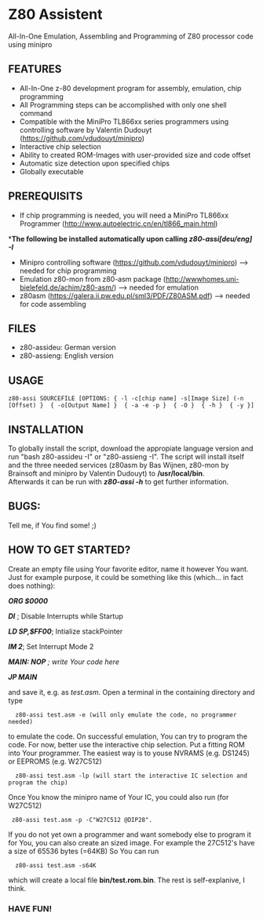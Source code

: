 # Z80 Assistent
All-In-One Emulation, Assembling and Programming of Z80 processor code using minipro

## FEATURES
* All-In-One z-80 development program for assembly, emulation, chip programming
* All Programming steps can be accomplished with only one shell command
* Compatible with the MiniPro TL866xx series programmers using controlling software by Valentin Dudouyt (https://github.com/vdudouyt/minipro)
* Interactive chip selection
* Ability to created ROM-Images with user-provided size and code offset
* Automatic size detection upon specified chips
* Globally executable

## PREREQUISITS
* If chip programming is needed, you will need a MiniPro TL866xx Programmer (http://www.autoelectric.cn/en/tl866_main.html)

***The following be installed automatically upon calling *z80-assi[deu/eng] -I***
* Minipro controlling software (https://github.com/vdudouyt/minipro) --> needed for chip programming
* Emulation z80-mon from z80-asm package (http://wwwhomes.uni-bielefeld.de/achim/z80-asm/) --> needed for emulation
* z80asm (https://galera.ii.pw.edu.pl/sml3/PDF/Z80ASM.pdf) --> needed for code assembling


## FILES
* z80-assideu: German version
* z80-assieng: English version

## USAGE
    z80-assi SOURCEFILE [OPTIONS: { -l -c[chip name] -s[Image Size] (-n [Offset) }  { -o[Output Name] }  { -a -e -p }  { -O }  { -h }  { -y }]

## INSTALLATION
To globally install the script, download the appropiate language version and run "bash z80-assideu -I" or "z80-assieng -I".
The script will install itself and the three needed services (z80asm by Bas Wijnen, z80-mon by Brainsoft and minipro by Valentin Dudouyt) to **/usr/local/bin**.     
Afterwards it can be run with ***z80-assi -h*** to get further information. 

## BUGS: 
Tell me, if You find some! ;)

## HOW TO GET STARTED?
Create an empty file using Your favorite editor, name it however You want.       
Just for example purpose, it could be something like this (which... in fact does nothing):

***ORG 	$0000***   

***DI*** ; Disable Interrupts while Startup   

***LD  SP,$FF00***; Intialize stackPointer  

***IM	 2***; Set Interrupt Mode 2  

***MAIN: NOP***           *; write Your code here*

***JP MAIN***

and save it, e.g. as *test.asm*. Open a terminal in the containing directory and type 
```nohighlight
  z80-assi test.asm -e (will only emulate the code, no programmer needed)
```
to emulate the code.
On successful emulation, You can try to program the code. For now, better use the interactive chip selection.
Put a fitting ROM into Your programmer. The easiest way is to youse NVRAMS (e.g. DS1245) or EEPROMS (e.g. W27C512)
```nohighlight 
  z80-assi test.asm -lp (will start the interactive IC selection and program the chip)
```
Once You know the minipro name of Your IC, you could also run (for W27C512)
 ```nohighlight 
  z80-assi test.asm -p -C"W27C512 @DIP28".
```  
If you do not yet own a programmer and want somebody else to program it for You, you can also create an sized image. 
For example the 27C512's have a size of 65536 bytes (=64KB)  So You can run
```nohighlight  
  z80-assi test.asm -s64K
``` 
which will create a local file **bin/test.rom.bin**. The rest is self-explanive, I think. 

### HAVE FUN!
